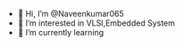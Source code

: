 - 👋 Hi, I’m @Naveenkumar065
- 👀 I’m interested in VLSI,Embedded System
- 🌱 I’m currently learning 

